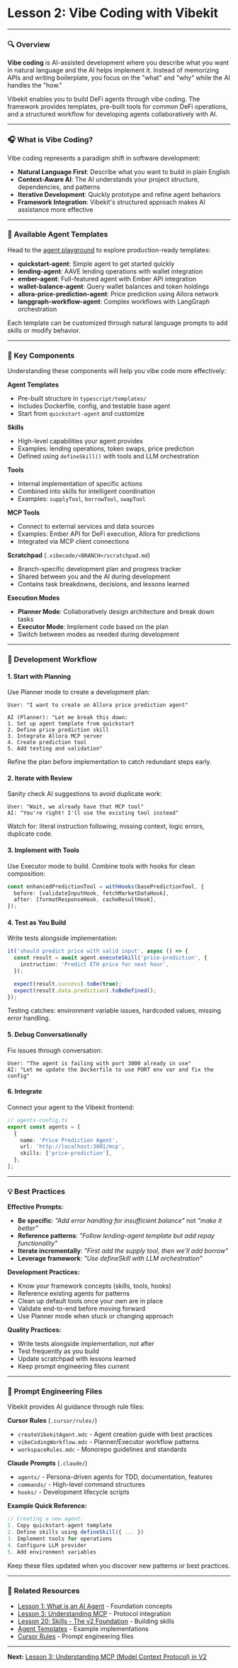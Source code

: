 # **Lesson 2: Vibe Coding with Vibekit**

---

### 🔍 Overview

**Vibe coding** is AI-assisted development where you describe what you want in natural language and the AI helps implement it. Instead of memorizing APIs and writing boilerplate, you focus on the "what" and "why" while the AI handles the "how."

Vibekit enables you to build DeFi agents through vibe coding. The framework provides templates, pre-built tools for common DeFi operations, and a structured workflow for developing agents collaboratively with AI.

---

### 🎧 What is Vibe Coding?

Vibe coding represents a paradigm shift in software development:

- **Natural Language First**: Describe what you want to build in plain English
- **Context-Aware AI**: The AI understands your project structure, dependencies, and patterns
- **Iterative Development**: Quickly prototype and refine agent behaviors
- **Framework Integration**: Vibekit's structured approach makes AI assistance more effective

---

### 🤖 Available Agent Templates

Head to the [agent playground](https://github.com/EmberAGI/arbitrum-vibekit/tree/main/typescript/templates) to explore production-ready templates:

- **quickstart-agent**: Simple agent to get started quickly
- **lending-agent**: AAVE lending operations with wallet integration
- **ember-agent**: Full-featured agent with Ember API integration
- **wallet-balance-agent**: Query wallet balances and token holdings
- **allora-price-prediction-agent**: Price prediction using Allora network
- **langgraph-workflow-agent**: Complex workflows with LangGraph orchestration

Each template can be customized through natural language prompts to add skills or modify behavior.

---

### 🧰 Key Components

Understanding these components will help you vibe code more effectively:

**Agent Templates**

- Pre-built structure in `typescript/templates/`
- Includes Dockerfile, config, and testable base agent
- Start from `quickstart-agent` and customize

**Skills**

- High-level capabilities your agent provides
- Examples: lending operations, token swaps, price prediction
- Defined using `defineSkill()` with tools and LLM orchestration

**Tools**

- Internal implementation of specific actions
- Combined into skills for intelligent coordination
- Examples: `supplyTool`, `borrowTool`, `swapTool`

**MCP Tools**

- Connect to external services and data sources
- Examples: Ember API for DeFi execution, Allora for predictions
- Integrated via MCP client connections

**Scratchpad** (`.vibecode/<BRANCH>/scratchpad.md`)

- Branch-specific development plan and progress tracker
- Shared between you and the AI during development
- Contains task breakdowns, decisions, and lessons learned

**Execution Modes**

- **Planner Mode**: Collaboratively design architecture and break down tasks
- **Executor Mode**: Implement code based on the plan
- Switch between modes as needed during development

---

### 🔄 Development Workflow

#### **1. Start with Planning**

Use Planner mode to create a development plan:

```
User: "I want to create an Allora price prediction agent"

AI (Planner): "Let me break this down:
1. Set up agent template from quickstart
2. Define price prediction skill
3. Integrate Allora MCP server
4. Create prediction tool
5. Add testing and validation"
```

Refine the plan before implementation to catch redundant steps early.

#### **2. Iterate with Review**

Sanity check AI suggestions to avoid duplicate work:

```
User: "Wait, we already have that MCP tool"
AI: "You're right! I'll use the existing tool instead"
```

Watch for: literal instruction following, missing context, logic errors, duplicate code.

#### **3. Implement with Tools**

Use Executor mode to build. Combine tools with hooks for clean composition:

```typescript
const enhancedPredictionTool = withHooks(basePredictionTool, {
  before: [validateInputHook, fetchMarketDataHook],
  after: [formatResponseHook, cacheResultHook],
});
```

#### **4. Test as You Build**

Write tests alongside implementation:

```typescript
it('should predict price with valid input', async () => {
  const result = await agent.executeSkill('price-prediction', {
    instruction: 'Predict ETH price for next hour',
  });

  expect(result.success).toBe(true);
  expect(result.data.prediction).toBeDefined();
});
```

Testing catches: environment variable issues, hardcoded values, missing error handling.

#### **5. Debug Conversationally**

Fix issues through conversation:

```
User: "The agent is failing with port 3000 already in use"
AI: "Let me update the Dockerfile to use PORT env var and fix the config"
```

#### **6. Integrate**

Connect your agent to the Vibekit frontend:

```typescript
// agents-config.ts
export const agents = [
  {
    name: 'Price Prediction Agent',
    url: 'http://localhost:3001/mcp',
    skills: ['price-prediction'],
  },
];
```

---

### 💡 Best Practices

**Effective Prompts:**

- **Be specific**: _"Add error handling for insufficient balance"_ not _"make it better"_
- **Reference patterns**: _"Follow lending-agent template but add repay functionality"_
- **Iterate incrementally**: _"First add the supply tool, then we'll add borrow"_
- **Leverage framework**: _"Use defineSkill with LLM orchestration"_

**Development Practices:**

- Know your framework concepts (skills, tools, hooks)
- Reference existing agents for patterns
- Clean up default tools once your own are in place
- Validate end-to-end before moving forward
- Use Planner mode when stuck or changing approach

**Quality Practices:**

- Write tests alongside implementation, not after
- Test frequently as you build
- Update scratchpad with lessons learned
- Keep prompt engineering files current

---

### 🧠 Prompt Engineering Files

Vibekit provides AI guidance through rule files:

**Cursor Rules** (`.cursor/rules/`)

- `createVibekitAgent.mdc` - Agent creation guide with best practices
- `vibeCodingWorkflow.mdc` - Planner/Executor workflow patterns
- `workspaceRules.mdc` - Monorepo guidelines and standards

**Claude Prompts** (`.claude/`)

- `agents/` - Persona-driven agents for TDD, documentation, features
- `commands/` - High-level command structures
- `hooks/` - Development lifecycle scripts

**Example Quick Reference:**

```typescript
// Creating a new agent:
1. Copy quickstart-agent template
2. Define skills using defineSkill({ ... })
3. Implement tools for operations
4. Configure LLM provider
5. Add environment variables
```

Keep these files updated when you discover new patterns or best practices.

---

### 🔗 Related Resources

- [Lesson 1: What is an AI Agent](./lesson-01.md) - Foundation concepts
- [Lesson 3: Understanding MCP](./lesson-03.md) - Protocol integration
- [Lesson 20: Skills - The v2 Foundation](./lesson-20.md) - Building skills
- [Agent Templates](https://github.com/EmberAGI/arbitrum-vibekit/tree/main/typescript/templates) - Example implementations
- [Cursor Rules](https://github.com/EmberAGI/arbitrum-vibekit/tree/main/.cursor/rules) - Prompt engineering files

---

**Next:** [Lesson 3: Understanding MCP (Model Context Protocol) in V2](./lesson-03.md)
